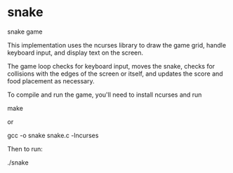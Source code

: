 # snake
snake game

This implementation uses the ncurses library to draw the game grid, 
handle keyboard input, and display text on the screen. 

The game loop checks for keyboard input, moves the snake, checks for collisions
with the edges of the screen or itself, and updates the score and food placement
as necessary.

To compile and run the game, you'll need to install ncurses 
and run 

make

or

gcc -o snake snake.c -lncurses 

Then to run:

./snake
